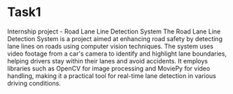 # Task1
Internship project - Road Lane Line Detection System
The Road Lane Line Detection System is a project aimed at enhancing road safety by detecting lane lines on roads using computer vision techniques. The system uses video footage from a car's camera to identify and highlight lane boundaries, helping drivers stay within their lanes and avoid accidents. It employs libraries such as OpenCV for image processing and MoviePy for video handling, making it a practical tool for real-time lane detection in various driving conditions.
